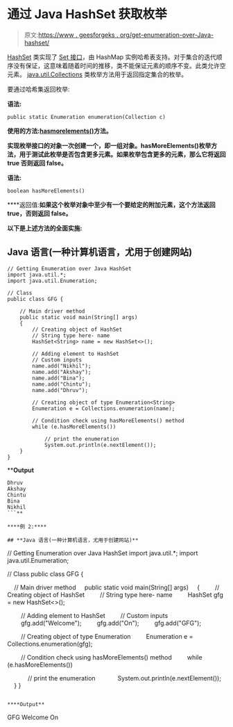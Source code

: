 # 通过 Java HashSet 获取枚举

> 原文:[https://www . geesforgeks . org/get-enumeration-over-Java-hashset/](https://www.geeksforgeeks.org/get-enumeration-over-java-hashset/)

[HashSet](https://www.geeksforgeeks.org/hashset-in-java/) 类实现了 [Set 接口](https://www.geeksforgeeks.org/set-in-java/)，由 HashMap 实例哈希表支持。对于集合的迭代顺序没有保证，这意味着随着时间的推移，类不能保证元素的顺序不变。此类允许空元素。 [java.util.Collections](https://www.geeksforgeeks.org/collections-in-java-2/) 类枚举方法用于返回指定集合的枚举。

要通过哈希集返回枚举:

**语法:**

```
public static Enumeration enumeration(Collection c)
```

**使用的方法:**[**hasmorelements()**](https://www.geeksforgeeks.org/enumeration-hasmoreelements-method-in-java-with-examples/)**方法。**

**实现枚举接口的对象一次创建一个，即一组对象。hasMoreElements()枚举方法，用于测试此枚举是否包含更多元素。如果枚举包含更多的元素，那么它将返回 true 否则返回 false。**

****语法:****

```
boolean hasMoreElements()
```

****返回值:**如果这个枚举对象中至少有一个要给定的附加元素，这个方法返回 true，否则返回 false。**

**以下是上述方法的全面实施:**

## **Java 语言(一种计算机语言，尤用于创建网站)**

```
// Getting Enumeration over Java HashSet
import java.util.*;
import java.util.Enumeration;

// Class
public class GFG {

    // Main driver method
    public static void main(String[] args)
    {
        // Creating object of HashSet
        // String type here- name
        HashSet<String> name = new HashSet<>();

        // Adding element to HashSet
        // Custom inputs
        name.add("Nikhil");
        name.add("Akshay");
        name.add("Bina");
        name.add("Chintu");
        name.add("Dhruv");

        // Creating object of type Enumeration<String>
        Enumeration e = Collections.enumeration(name);

        // Condition check using hasMoreElements() method
        while (e.hasMoreElements())

            // print the enumeration
            System.out.println(e.nextElement());
    }
}
```

****Output**

```
Dhruv
Akshay
Chintu
Bina
Nikhil
```** 

****例 2:****

## **Java 语言(一种计算机语言，尤用于创建网站)**

```
// Getting Enumeration over Java HashSet
import java.util.*;
import java.util.Enumeration;

// Class
public class GFG {

    // Main driver method
    public static void main(String[] args)
    {
        // Creating object of HashSet
        // String type here- name
        HashSet<String> gfg = new HashSet<>();

        // Adding element to HashSet
        // Custom inputs
        gfg.add("Welcome");
        gfg.add("On");
        gfg.add("GFG");

        // Creating object of type Enumeration<String>
        Enumeration e = Collections.enumeration(gfg);

        // Condition check using hasMoreElements() method
        while (e.hasMoreElements())

            // print the enumeration
            System.out.println(e.nextElement());
    }
}
```

****Output**

```
GFG
Welcome
On
```**